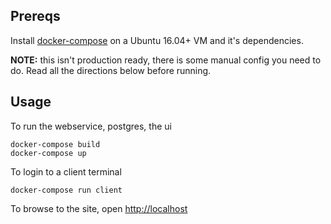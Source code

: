 ## Prereqs

Install [docker-compose](https://docs.docker.com/compose/install/) on a Ubuntu 16.04+ VM and it's dependencies.

**NOTE:** this isn't production ready, there is some manual config you need to do. Read all the directions below before running.


## Usage

To run the webservice, postgres, the ui 

    docker-compose build
    docker-compose up

To login to a client terminal

    docker-compose run client

To browse to the site, open [http://localhost](http://localhost)

   

